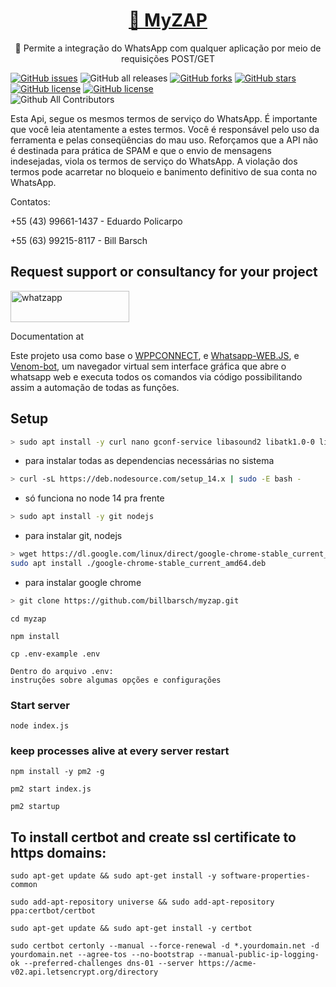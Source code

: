 <h1 align="center">
    <a href="">🔗 MyZAP</a>
</h1>
<p align="center">🚀 Permite a integração do WhatsApp com qualquer aplicação por meio de requisições POST/GET</p>

<a href="https://github.com/edupoli/MyZap2.0/issues"><img alt="GitHub issues" src="https://img.shields.io/github/issues/edupoli/MyZap2.0"></a>
<img alt="GitHub all releases" src="https://img.shields.io/github/downloads/edupoli/myzap2.0/total">
<a href="https://github.com/edupoli/MyZap2.0/network"><img alt="GitHub forks" src="https://img.shields.io/github/forks/edupoli/MyZap2.0"></a>
<a href="https://github.com/edupoli/MyZap2.0/stargazers"><img alt="GitHub stars" src="https://img.shields.io/github/stars/edupoli/MyZap2.0"></a>
<a href="https://github.com/edupoli/MyZap2.0"><img alt="GitHub license" src="https://img.shields.io/github/license/edupoli/MyZap2.0"></a>
<a href="https://github.com/edupoli/MyZap2.0"><img alt="GitHub license" src="https://img.shields.io/badge/node-v14.0-green"></a><br/>
<img alt="Github All Contributors" src="https://img.shields.io/github/all-contributors/all-contributors/all-contributors/master">

<p>Esta Api, segue os mesmos termos de serviço do WhatsApp. É importante que você leia atentamente a estes termos. Você é responsável pelo uso da ferramenta e pelas conseqüências do mau uso. Reforçamos que a API não é destinada para prática de SPAM e que o envio de mensagens indesejadas, viola os termos de serviço do WhatsApp. A violação dos termos pode acarretar no bloqueio e banimento definitivo de sua conta no WhatsApp.</p>

<p>Contatos:</p>
<p>+55 (43) 99661-1437 - Eduardo Policarpo</p>
<p>+55 (63) 99215-8117 - Bill Barsch</p>

## Request support or consultancy for your project

<a target="_blank" href="https://api.whatsapp.com/send?phone=554396611437&text=Gostaria%20de%20mais%20informa%C3%A7%C3%B5es%20sobre%20o%20suporte%20da%20API%20MyZAP" target="_blank"><img title="whatzapp" height="50" width="190" src="https://upload.wikimedia.org/wikipedia/commons/thumb/f/f7/WhatsApp_logo.svg/2000px-WhatsApp_logo.svg.png"></a>

Documentation at 


Este projeto usa como base o [WPPCONNECT](https://github.com/wppconnect-team/wppconnect), e [Whatsapp-WEB.JS](https://github.com/pedroslopez/whatsapp-web.js/), e [Venom-bot](https://github.com/orkestral/venom), um navegador virtual sem interface gráfica que abre o whatsapp web e executa todos os comandos via código possibilitando assim a automação de todas as funções.

## Setup

```bash
> sudo apt install -y curl nano gconf-service libasound2 libatk1.0-0 libc6 libcairo2 libcups2 libdbus-1-3 libexpat1 libfontconfig1 libgcc1 libgconf-2-4 libgdk-pixbuf2.0-0 libglib2.0-0 libgtk-3-0 libnspr4 libpango-1.0-0 libpangocairo-1.0-0 libstdc++6 libx11-6 libx11-xcb1 libxcb1 libxcomposite1 libxcursor1 libxdamage1 libxext6 libxfixes3 libxi6 libxrandr2 libxrender1 libxss1 libxtst6 ca-certificates fonts-liberation libappindicator1 libnss3 lsb-release xdg-utils wget build-essential apt-transport-https libgbm-dev
```
- para instalar todas as dependencias necessárias no sistema

```bash
> curl -sL https://deb.nodesource.com/setup_14.x | sudo -E bash -
```
- só funciona no node 14 pra frente

```bash
> sudo apt install -y git nodejs
```
- para instalar git, nodejs
```bash
> wget https://dl.google.com/linux/direct/google-chrome-stable_current_amd64.deb
sudo apt install ./google-chrome-stable_current_amd64.deb
```
- para instalar google chrome
```bash
> git clone https://github.com/billbarsch/myzap.git
```
`cd myzap`

`npm install`

`cp .env-example .env`
```
Dentro do arquivo .env:
instruções sobre algumas opções e configurações
```

### Start server

`node index.js`

### keep processes alive at every server restart

`npm install -y pm2 -g`

`pm2 start index.js`

`pm2 startup`

## To install certbot and create ssl certificate to https domains:

`sudo apt-get update && sudo apt-get install -y software-properties-common`

`sudo add-apt-repository universe && sudo add-apt-repository ppa:certbot/certbot`

`sudo apt-get update && sudo apt-get install -y certbot`

`sudo certbot certonly --manual --force-renewal -d *.yourdomain.net -d yourdomain.net --agree-tos --no-bootstrap --manual-public-ip-logging-ok --preferred-challenges dns-01 --server https://acme-v02.api.letsencrypt.org/directory`
